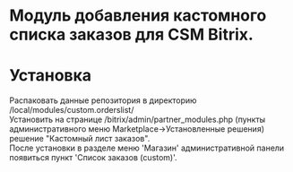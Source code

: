 # Модуль добавления кастомного списка заказов для CSM Bitrix.
# Установка
Распаковать данные репозитория в директорию /local/modules/custom.orderslist/  
Установить на странице /bitrix/admin/partner_modules.php (пункты административного меню Marketplace->Установленные решения) решение "Кастомный лист заказов".  
После установки в разделе меню 'Магазин' административной панели появиться пункт 'Список заказов (custom)'.
